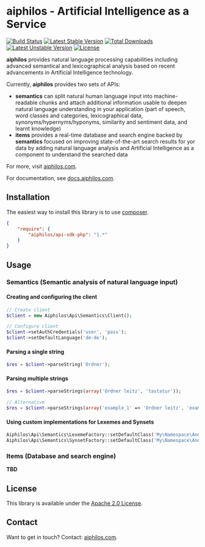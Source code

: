 # aiphilos - Artificial Intelligence as a Service
[![Build Status](https://travis-ci.org/aiphilos/api-sdk-php.svg?branch=master)](https://travis-ci.org/aiphilos/api-sdk-php) [![Latest Stable Version](https://poser.pugx.org/aiphilos/api-sdk-php/v/stable)](https://packagist.org/packages/aiphilos/api-sdk-php) [![Total Downloads](https://poser.pugx.org/aiphilos/api-sdk-php/downloads)](https://packagist.org/packages/aiphilos/api-sdk-php) [![Latest Unstable Version](https://poser.pugx.org/aiphilos/api-sdk-php/v/unstable)](https://packagist.org/packages/aiphilos/api-sdk-php) [![License](https://poser.pugx.org/aiphilos/api-sdk-php/license)](https://packagist.org/packages/aiphilos/api-sdk-php)

**aiphilos** provides natural language processing capabilities including advanced semantical and lexicographical analysis based on recent advancements in Artificial Intelligence technology.

Currently, **aiphilos** provides two sets of APIs:
- **semantics** can split natural human language input into machine-readable chunks and attach additional information usable to deepen natural language understanding in your application (part of speech, word classes and categories, lexicographical data, synonyms/hypernyms/hyponyms, similarity and sentiment data, and learnt knowledge)
- **items** provides a real-time database and search engine backed by **semantics** focused on improving state-of-the-art search results for yor data by adding natural language analysis and Artificial Intelligence as a component to understand the searched data

For more, visit [aiphilos.com](https://aiphilos.com).

For documentation, see [docs.aiphilos.com](https://docs.aiphilos.com).

## Installation
The easiest way to install this library is to use [composer](https://getcomposer.org/).

```json
{
    "require": {
        "aiphilos/api-sdk-php": "1.*"
    }
}
```

## Usage
### Semantics (Semantic analysis of natural language input)

#### Creating and configuring the client
```php
// Create client
$client = new Aiphilos\Api\Semantics\Client();

// Configure client
$client->setAuthCredentials('user', 'pass');
$client->setDefaultLanguage('de-de');
```

#### Parsing a single string
```php
$res = $client->parseString('Ordner');
```

#### Parsing multiple strings
```php
$res = $client->parseStrings(array('Ordner leitz', 'tastatur'));

// Alternative
$res = $client->parseStrings(array('example_1' => 'Ordner leitz', 'example_2' => 'tastatur'));
```

#### Using custom implementations for Lexemes and Synsets
```php
Aiphilos\Api\Semantics\LexemeFactory::setDefaultClass('My\Namespace\And\Classname'); // Instance of Aiphilos\Api\Semantics\LexemeInterface
Aiphilos\Api\Semantics\SynsetFactory::setDefaultClass('My\Namespace\And\Classname'); // Instance of Aiphilos\Api\Semantics\SynsetInterface
```

### Items (Database and search engine)
**TBD**

## License
This library is available under the [Apache 2.0 License](LICENSE).

## Contact
Want to get in touch?
Contact: [aiphilos.com](https://aiphilos.com/kontakt/).
